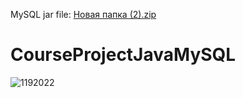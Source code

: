 MySQL jar file: [Новая папка (2).zip](https://github.com/Operans/CourseProjectJavaMySQL/files/10043909/2.zip)
# CourseProjectJavaMySQL
![1192022](https://user-images.githubusercontent.com/97016997/203251468-1a54948c-9c93-44aa-83ba-312874e601db.jpg)
